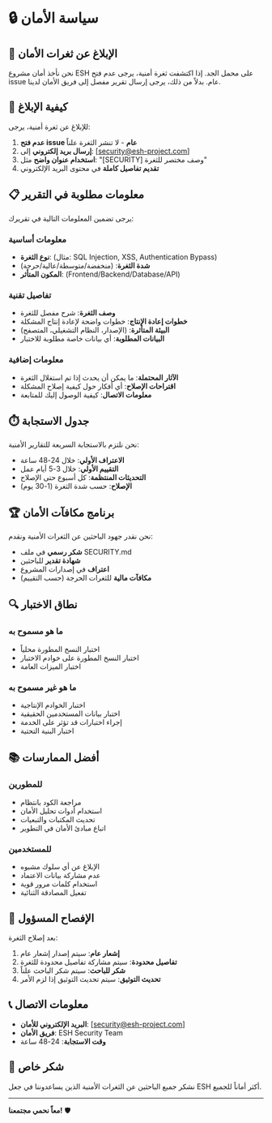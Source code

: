 # 🔒 سياسة الأمان

## 🚨 الإبلاغ عن ثغرات الأمان

نحن نأخذ أمان مشروع ESH على محمل الجد. إذا اكتشفت ثغرة أمنية، يرجى عدم فتح issue عام. بدلاً من ذلك، يرجى إرسال تقرير مفصل إلى فريق الأمان لدينا.

## 📧 كيفية الإبلاغ

للإبلاغ عن ثغرة أمنية، يرجى:

1. **عدم فتح issue عام** - لا تنشر الثغرة علناً
2. **إرسال بريد إلكتروني** إلى: [security@esh-project.com]
3. **استخدام عنوان واضح** مثل: "[SECURITY] وصف مختصر للثغرة"
4. **تقديم تفاصيل كاملة** في محتوى البريد الإلكتروني

## 📋 معلومات مطلوبة في التقرير

يرجى تضمين المعلومات التالية في تقريرك:

### معلومات أساسية
- **نوع الثغرة**: (مثال: SQL Injection, XSS, Authentication Bypass)
- **شدة الثغرة**: (منخفضة/متوسطة/عالية/حرجة)
- **المكون المتأثر**: (Frontend/Backend/Database/API)

### تفاصيل تقنية
- **وصف الثغرة**: شرح مفصل للثغرة
- **خطوات إعادة الإنتاج**: خطوات واضحة لإعادة إنتاج المشكلة
- **البيئة المتأثرة**: (الإصدار، النظام التشغيلي، المتصفح)
- **البيانات المطلوبة**: أي بيانات خاصة مطلوبة للاختبار

### معلومات إضافية
- **الآثار المحتملة**: ما يمكن أن يحدث إذا تم استغلال الثغرة
- **اقتراحات الإصلاح**: أي أفكار حول كيفية إصلاح المشكلة
- **معلومات الاتصال**: كيفية الوصول إليك للمتابعة

## ⏱️ جدول الاستجابة

نحن نلتزم بالاستجابة السريعة للتقارير الأمنية:

- **الاعتراف الأولي**: خلال 24-48 ساعة
- **التقييم الأولي**: خلال 3-5 أيام عمل
- **التحديثات المنتظمة**: كل أسبوع حتى الإصلاح
- **الإصلاح**: حسب شدة الثغرة (1-30 يوم)

## 🏆 برنامج مكافآت الأمان

نحن نقدر جهود الباحثين عن الثغرات الأمنية ونقدم:

- **شكر رسمي** في ملف SECURITY.md
- **شهادة تقدير** للباحثين
- **اعتراف** في إصدارات المشروع
- **مكافآت مالية** للثغرات الحرجة (حسب التقييم)

## 🔍 نطاق الاختبار

### ما هو مسموح به
- اختبار النسخ المطورة محلياً
- اختبار النسخ المطورة على خوادم الاختبار
- اختبار الميزات العامة

### ما هو غير مسموح به
- اختبار الخوادم الإنتاجية
- اختبار بيانات المستخدمين الحقيقية
- إجراء اختبارات قد تؤثر على الخدمة
- اختبار البنية التحتية

## 📚 أفضل الممارسات

### للمطورين
- مراجعة الكود بانتظام
- استخدام أدوات تحليل الأمان
- تحديث المكتبات والتبعيات
- اتباع مبادئ الأمان في التطوير

### للمستخدمين
- الإبلاغ عن أي سلوك مشبوه
- عدم مشاركة بيانات الاعتماد
- استخدام كلمات مرور قوية
- تفعيل المصادقة الثنائية

## 🔄 الإفصاح المسؤول

بعد إصلاح الثغرة:

1. **إشعار عام**: سيتم إصدار إشعار عام
2. **تفاصيل محدودة**: سيتم مشاركة تفاصيل محدودة للثغرة
3. **شكر للباحث**: سيتم شكر الباحث علناً
4. **تحديث التوثيق**: سيتم تحديث التوثيق إذا لزم الأمر

## 📞 معلومات الاتصال

- **البريد الإلكتروني للأمان**: [security@esh-project.com]
- **فريق الأمان**: ESH Security Team
- **وقت الاستجابة**: 24-48 ساعة

## 🙏 شكر خاص

نشكر جميع الباحثين عن الثغرات الأمنية الذين يساعدوننا في جعل ESH أكثر أماناً للجميع.

---

**معاً نحمي مجتمعنا!** 🛡️ 